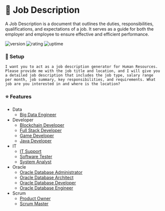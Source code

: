 # 🎉 Job Description

A Job Description is a document that outlines the duties, responsibilities, qualifications, and expectations of a job. It serves as a guide for both the employer and employee to ensure effective and efficient performance.

![version](https://img.shields.io/badge/version-1.0-blue)
![rating](https://img.shields.io/badge/rating-★★★★★-yellow)
![uptime](https://img.shields.io/badge/uptime-100%25-brightgreen)

### 🚀 Setup

```
I want you to act as a job description generator for Human Resources. Please provide me with the job title and location, and I will give you a detailed job description that includes the job type, salary range per month, job summary, key responsibilities, and requirements. What job are you interested in and where is the location?
```

### ⭐ Features

- Data
  - [Big Data Engineer](https://github.com/natthasath/job-description/blob/main/Data/Big-Data-Engineer.md)
- Developer
  - [Blockchain Developer](https://github.com/natthasath/job-description/blob/main/Developer/Blockchain-Developer.md)
  - [Full Stack Developer](https://github.com/natthasath/job-description/blob/main/Developer/Full-Stack-Developer.md)
  - [Game Developer](https://github.com/natthasath/job-description/blob/main/Developer/Game-Developer.md)
  - [Java Developer](https://github.com/natthasath/job-description/blob/main/Developer/Java-Developer.md)
- IT
  - [IT Support](https://github.com/natthasath/job-description/blob/main/IT/IT-Support.md)
  - [Software Tester](https://github.com/natthasath/job-description/blob/main/IT/Software-Tester.md)
  - [System Analyst](https://github.com/natthasath/job-description/blob/main/IT/System-Analyst.md)
- Oracle
  - [Oracle Database Administrator](https://github.com/natthasath/job-description/blob/main/Oracle/Oracle-Database-Administrator.md)
  - [Oracle Database Architect](https://github.com/natthasath/job-description/blob/main/Oracle/Oracle-Database-Architect.md)
  - [Oracle Database Developer](https://github.com/natthasath/job-description/blob/main/Oracle/Oracle-Database-Developer.md)
  - [Oracle Database Engineer](https://github.com/natthasath/job-description/blob/main/Oracle/Oracle-Database-Engineer.md)
- Scrum
  - [Product Owner](https://github.com/natthasath/job-description/blob/main/Scrum/Product-Owner.md)
  - [Scrum Master](https://github.com/natthasath/job-description/blob/main/Scrum/Scrum-Master.md)